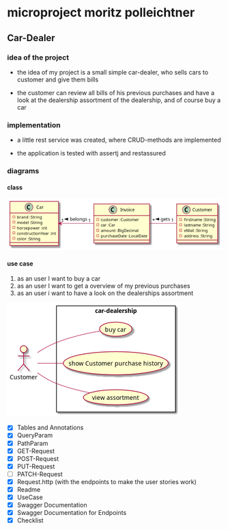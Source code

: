 # microproject moritz polleichtner

## Car-Dealer

### idea of the project
- the idea of my project is a small simple car-dealer, who sells 
cars to customer and give them bills

- the customer can review all bills of his previous purchases and have a look at the 
dealership assortment of the dealership, and of course buy a car

### implementation

- a little rest service was created, where CRUD-methods are implemented

- the application is tested with assertj and restassured

### diagrams
 
#### class

![](./asciidoc/images/cld.png)

#### use case 

1. as an user I want to buy a car
2. as an user I want to get a overview of my previous purchases
3. as an user i want to have a look on the dealerships assortment

![](./asciidoc/images/ucd.png)

- [x] Tables and Annotations
- [x] QueryParam
- [x] PathParam
- [x] GET-Request
- [x] POST-Request
- [x] PUT-Request
- [ ] PATCH-Request
- [x] Request.http (with the endpoints to make the user stories work)
- [x] Readme
- [x] UseCase
- [x] Swagger Documentation
- [x] Swagger Documentation for Endpoints
- [x] Checklist
